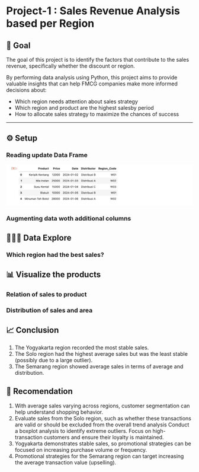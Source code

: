 # Project-1 : Sales Revenue Analysis based per Region

## 🧠 Goal

The goal of this project is to identify the factors that contribute to the sales revenue, specifically whether the discount or region.

By performing data analysis using Python, this project aims to provide valuable insights that can help FMCG companies make more informed decisions about:
- Which region needs attention about sales strategy
- Which region and product are the highest salesby period
- How to allocate sales strategy to maximize the chances of success

---

## ⚙️ Setup

### Reading update Data Frame
![](https://github.com/justnnik/Project-1-Sebaran-Jumlah-Sales-per-Region/blob/main/Data%20Frame%20Read.png?raw=true)

### Augmenting data woth additional columns

## 🧑🏻‍💻 Data Explore
### Which region had the best sales?

## 📊 Visualize the products 
### Relation of sales to product
### Distribution of sales and area

## 📈 Conclusion
1. The Yogyakarta region recorded the most stable sales.
2. The Solo region had the highest average sales but was the least stable (possibly due to a large outlier).
3. The Semarang region showed average sales in terms of average and distribution.

## 🧾 Recomendation
1. With average sales varying across regions, customer segmentation can help understand shopping behavior.
2. Evaluate sales from the Solo region, such as whether these transactions are valid or should be excluded from the overall trend analysis
   Conduct a boxplot analysis to identify extreme outliers. Focus on high-transaction customers and ensure their loyalty is maintained.
3. Yogyakarta demonstrates stable sales, so promotional strategies can be focused on increasing purchase volume or frequency.
4. Promotional strategies for the Semarang region can target increasing the average transaction value (upselling).


